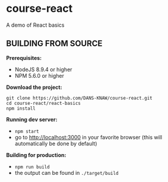 course-react
============

A demo of React basics


BUILDING FROM SOURCE
--------------------

**Prerequisites:**

* NodeJS 8.9.4 or higher
* NPM 5.6.0 or higher

**Download the project:**

    git clone https://github.com/DANS-KNAW/course-react.git
    cd course-react/react-basics
    npm install

**Running dev server:**

* `npm start`
* go to [http://localhost:3000] in your favorite browser (this will automatically be done by default)

**Building for production:**

* `npm run build`
* the output can be found in `./target/build`

[http://localhost:3000]: http://localhost:3000
